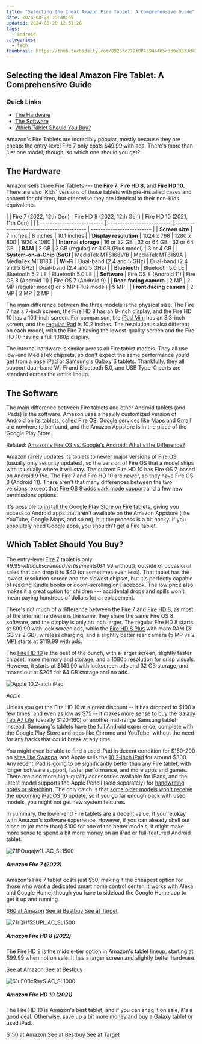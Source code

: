 ```yaml
---
title: "Selecting the Ideal Amazon Fire Tablet: A Comprehensive Guide"
date: 2024-08-28 15:48:59
updated: 2024-08-29 12:51:28
tags:
  - android
categories:
  - tech
thumbnail: https://thmb.techidaily.com/0925fc779f0843944465c330e0533d47cac4851d58ef98585f8f45212c0df5ac.jpg
---
```


## Selecting the Ideal Amazon Fire Tablet: A Comprehensive Guide

### Quick Links

* [The Hardware](https://change-location.techidaily.com/pokemon-go-error-12-failed-to-detect-location-on-vivo-x100-pro-drfone-by-drfone-virtual-android/)
* [The Software](https://some-techniques.techidaily.com/gratis-business-presentation-boosting-plugins-and-templates-for-2024/)
* [Which Tablet Should You Buy?](https://blog-min.techidaily.com/how-to-retrieve-erased-videos-from-nokia-150-2023-by-fonelab-android-recover-video/)

 Amazon's Fire Tablets are incredibly popular, mostly because they are cheap: the entry-level Fire 7 only costs $49.99 with ads. There's more than just one model, though, so which one should you get?

##  The Hardware

 Amazon sells three Fire Tablets --- the [**Fire 7**](https://www.amazon.com/Fire-7-Tablet/dp/B096WKKK2K?tag=htg-v2-komn16m-20&ascsubtag=UUhtgUeUpU205469&asc%5Frefurl=https%3A%2F%2Fwww.howtogeek.com%2F813982%2Fwhich-amazon-fire-tablet-should-you-buy%2F&asc%5Fcampaign=Short-Term), **[Fire HD 8](https://www.amazon.com/Amazon-Official-Site-Fire-HD-8-Tablet-8-inch-Display-2022-release/dp/B09BG5PGC3?tag=htg-v2-komn16m-20&ascsubtag=UUhtgUeUpU205469&asc%5Frefurl=https%3A%2F%2Fwww.howtogeek.com%2F813982%2Fwhich-amazon-fire-tablet-should-you-buy%2F&asc%5Fcampaign=Short-Term)**, and [**Fire HD 10**](https://www.amazon.com/Fire-HD-10-tablet/dp/B08BX7FV5L?tag=htg-v2-komn16m-20&ascsubtag=UUhtgUeUpU205469&asc%5Frefurl=https%3A%2F%2Fwww.howtogeek.com%2F813982%2Fwhich-amazon-fire-tablet-should-you-buy%2F&asc%5Fcampaign=Short-Term). There are also 'Kids' versions of those tablets with pre-installed cases and content for children, but otherwise they are identical to their non-Kids equivalents.

| |  Fire 7 (2022, 12th Gen) | Fire HD 8 (2022, 12th Gen) | Fire HD 10 (2021, 11th Gen)               |                           |
| -------------------------- | -------------------------- | ----------------------------------------- | ------------------------- |
| **Screen size**            | 7 inches                   | 8 inches                                  | 10.1 inches               |
| **Display resolution**     | 1024 x 768                 | 1280 x 800                                | 1920 x 1080               |
| **Internal storage**       | 16 or 32 GB                | 32 or 64 GB                               | 32 or 64 GB               |
| **RAM**                    | 2 GB                       | 2 GB (regular) or 3 GB (Plus model)       | 3 or 4 GB                 |
| **System-on-a-Chip (SoC)** | MediaTek MT8168V/B         | MediaTek MT8169A                          | MediaTek MT8183           |
| **Wi-Fi**                  | Dual-band (2.4 and 5 GHz)  | Dual-band (2.4 and 5 GHz)                 | Dual-band (2.4 and 5 GHz) |
| **Bluetooth**              | Bluetooth 5.0 LE           | Bluetooth 5.2 LE                          | Bluetooth 5.0 LE          |
| **Software**               | Fire OS 8 (Android 11)     | Fire OS 8 (Android 11)                    | Fire OS 7 (Android 9)     |
| **Rear-facing camera**     | 2 MP                       | 2 MP (regular model) or 5 MP (Plus model) | 5 MP                      |
| **Front-facing camera**    | 2 MP                       | 2 MP                                      | 2 MP                      |

 The main difference between the three models is the physical size. The Fire 7 has a 7-inch screen, the Fire HD 8 has an 8-inch display, and the Fire HD 10 has a 10.1-inch screen. For comparison, the [iPad Mini](https://www.apple.com/ipad-mini/) has an 8.3-inch screen, and the [regular iPad](https://www.apple.com/ipad-10.2/) is 10.2 inches. The resolution is also different on each model, with the Fire 7 having the lowest-quality screen and the Fire HD 10 having a full 1080p display.

 The internal hardware is similar across all Fire tablet models. They all use low-end MediaTek chipsets, so don't expect the same performance you'd get from a base [iPad](https://snapchat-videos.techidaily.com/2024-approved-innovative-ways-to-boost-your-snapchat-engagement/) or Samsung's Galaxy S tablets. Thankfully, they all support dual-band Wi-Fi and Bluetooth 5.0, and USB Type-C ports are standard across the entire lineup.

##  The Software

 The main difference between Fire tablets and other Android tablets (and iPads) is the software. Amazon uses a heavily customized version of Android on its tablets, called [Fire OS](https://screen-recording.techidaily.com/updated-optimizing-zoom-conferences-the-power-of-filters/). Google services like Maps and Gmail are nowhere to be found, and the Amazon Appstore is in the place of the Google Play Store.

Related: [Amazon's Fire OS vs. Google's Android: What's the Difference?](https://screen-recording.techidaily.com/updated-optimizing-zoom-conferences-the-power-of-filters/) 

 Amazon rarely updates its tablets to newer major versions of Fire OS (usually only security updates), so the version of Fire OS that a model ships with is usually where it will stay. The current Fire HD 10 has Fire OS 7, based on Android 9 Pie. The Fire 7 and Fire HD 10 are newer, so they have Fire OS 8 (Android 11). There aren't that many differences between the two versions, except that [Fire OS 8 adds dark mode support](https://developer.amazon.com/docs/fire-tablets/fire-os-8.html) and a few new permissions options.

 It's possible to [install the Google Play Store on Fire tablets](https://android-location.techidaily.com/how-to-fake-gps-on-android-without-mock-location-for-your-honor-magic-v2-drfone-by-drfone-virtual/), giving you access to Android apps that aren't available on the Amazon Appstore (like YouTube, Google Maps, and so on), but the process is a bit hacky. If you absolutely need Google apps, you shouldn't get a Fire tablet.

##  Which Tablet Should You Buy?

 The entry-level [Fire 7](https://www.amazon.com/Fire-7-Tablet/dp/B096WKKK2K?tag=htg-v2-komn16m-20&ascsubtag=UUhtgUeUpU205469&asc%5Frefurl=https%3A%2F%2Fwww.howtogeek.com%2F813982%2Fwhich-amazon-fire-tablet-should-you-buy%2F&asc%5Fcampaign=Short-Term) tablet is only $49.99 with lock screen advertisements ($64.99 without), outside of occasional sales that can drop it to $40 (or sometimes even less). That tablet has the lowest-resolution screen and the slowest chipset, but it's perfectly capable of reading Kindle books or doom-scrolling on Facebook. The low price also makes it a great option for children --- accidental drops and spills won't mean paying hundreds of dollars for a replacement.

 There's not much of a difference between the Fire 7 and [Fire HD 8](https://www.amazon.com/dp/B099Z8HLHT/?tag=htg-v2-komn16m-20&ascsubtag=UUhtgUeUpU205469&asc%5Frefurl=https%3A%2F%2Fwww.howtogeek.com%2F813982%2Fwhich-amazon-fire-tablet-should-you-buy%2F&asc%5Fcampaign=Short-Term), as most of the internal hardware is the same, they share the same Fire OS 8 software, and the display is only an inch larger. The regular Fire HD 8 starts at $99.99 with lock screen ads, while the [Fire HD 8 Plus](https://www.amazon.com/dp/B099Z93WD9/?tag=htg-v2-komn16m-20&ascsubtag=UUhtgUeUpU205469&asc%5Frefurl=https%3A%2F%2Fwww.howtogeek.com%2F813982%2Fwhich-amazon-fire-tablet-should-you-buy%2F&asc%5Fcampaign=Short-Term) with more RAM (3 GB vs 2 GB), wireless charging, and a slightly better rear camera (5 MP vs 2 MP) starts at $119.99 with ads.

 The [Fire HD 10](https://www.amazon.com/Fire-HD-10-tablet/dp/B08BX7FV5L?tag=htg-v2-komn16m-20&ascsubtag=UUhtgUeUpU205469&asc%5Frefurl=https%3A%2F%2Fwww.howtogeek.com%2F813982%2Fwhich-amazon-fire-tablet-should-you-buy%2F&asc%5Fcampaign=Short-Term) is the best of the bunch, with a larger screen, slightly faster chipset, more memory and storage, and a 1080p resolution for crisp visuals. However, it starts at $149.99 with lockscreen ads and 32 GB storage, and maxes out at $205 for 64 GB storage and no ads.

![Apple 10.2-inch iPad](https://static1.howtogeekimages.com/wordpress/wp-content/uploads/2022/07/4901816cv11d.jpg) 

_Apple_

 Unless you get the Fire HD 10 at a great discount -- it has dropped to $100 a few times, and even as low as $75 -- it makes more sense to buy the [Galaxy Tab A7 Lite](https://www.amazon.com/Samsung-Lite-Gray-32GB-SM-T220NZAAXAR/dp/B094Q89NKH?tag=htg-v2-komn16m-20&ascsubtag=UUhtgUeUpU205469&asc%5Frefurl=https%3A%2F%2Fwww.howtogeek.com%2F813982%2Fwhich-amazon-fire-tablet-should-you-buy%2F&asc%5Fcampaign=Short-Term) (usually $120-160) or another mid-range Samsung tablet instead. Samsung's tablets have the full Android experience, complete with the Google Play Store and apps like Chrome and YouTube, without the need for any hacks that could break at any time.

 You might even be able to find a used iPad in decent condition for $150-200 on [sites like Swappa](https://swappa.com/buy/apple/ipad), and Apple sells the [10.2-inch iPad](https://www.amazon.com/2021-Apple-10-2-inch-Wi-Fi-256GB/dp/B09G9CJM1Z?tag=htg-v2-komn16m-20&ascsubtag=UUhtgUeUpU205469&asc%5Frefurl=https%3A%2F%2Fwww.howtogeek.com%2F813982%2Fwhich-amazon-fire-tablet-should-you-buy%2F&asc%5Fcampaign=Short-Term) for around $300\. Any recent iPad is going to be significantly better than any Fire tablet, with longer software support, faster performance, and more apps and games. There are also more high-quality accessories available for iPads, and the latest model supports the Apple Pencil (sold separately) for [handwriting notes or sketching](https://extra-information.techidaily.com/updated-3-straightforward-methods-to-fine-tune-shades/). The only catch is that [some older models won't receive the upcoming iPadOS 16 update](https://digital-screen-recording.techidaily.com/in-2024-pioneering-techniques-to-transform-your-obs-studio-projects/), so if you go far enough back with used models, you might not get new system features.

 In summary, the lower-end Fire tablets are a decent value, if you're okay with Amazon's software experience. However, if you can already shell out close to (or more than) $100 for one of the better models, it might make more sense to spend a bit more money on an iPad or full-featured Android tablet.

![71POuqajw1L._AC_SL1500_](https://static1.howtogeekimages.com/wordpress/wp-content/uploads/2023/06/71pouqajw1l-_ac_sl1500_.jpg) 

#####  Amazon Fire 7 (2022)

Amazon's Fire 7 tablet costs just $50, making it the cheapest option for those who want a dedicated smart home control center. It works with Alexa and Google Home, though you have to sideload the Google Home app to get it up and running.

[$60 at Amazon](https://www.amazon.com/Fire-7-Tablet/dp/B096WKKK2K) [See at Bestbuy](https://shop-links.co/link/?exclusive=1&publisher_slug=itechdaily19598&url=https%3A%2F%2Fwww.bestbuy.com%2Fsite%2Famazon__fire_7_2022_%2F6508109.p%3FskuId%3D6508109%2522target%253D%2522_blank) [See at Target](https://shop-links.co/link/?exclusive=1&publisher_slug=itechdaily19598&url=https%3A%2F%2Fdisneyplus.bn5x.net%2Fc%2F156932%2F564546%2F9358%3FsubId1%3DUUhtgUeUpU205469%26subId2%3Dehtg%26u%3Dhttps%253A%252F%252Fwww.target.com%252Fp%252Famazon%255Ffire%255F7%255F16gb%255F7%252F-%252FA-86688390%2522target%253D%2522%255Fblank) 

![71rQHf5SUPL._AC_SL1500_](https://static1.howtogeekimages.com/wordpress/wp-content/uploads/2023/06/71rqhf5supl-_ac_sl1500_.jpg) 

#####  Amazon Fire HD 8 (2022)

The Fire HD 8 is the middle-tier option in Amazon's tablet lineup, starting at $99.99 when not on sale. It has a larger screen and slightly better hardware.

[See at Amazon](https://www.amazon.com/Amazon-Official-Site-Fire-HD-8-Tablet-8-inch-Display-2022-release/dp/B09BG5PGC3) [See at Bestbuy](https://shop-links.co/link/?exclusive=1&publisher_slug=itechdaily19598&url=https%3A%2F%2Fwww.bestbuy.com%2Fsite%2Famazon__fire_hd_8_20%2F6521161.p%3FskuId%3D6521161%2522target%253D%2522_blank) 

![61uE03cRsyS._AC_SL1000_](https://static1.howtogeekimages.com/wordpress/wp-content/uploads/2023/06/61ue03crsys-_ac_sl1000_.jpg) 

#####  Amazon Fire HD 10 (2021)

The Fire HD 10 is Amazon's best tablet, and if you can snag it on sale, it's a good deal. Otherwise, save up a bit more money and buy a Galaxy tablet or used iPad.

[$150 at Amazon](https://www.amazon.com/Fire-HD-10-tablet/dp/B08BX7FV5L) [See at Bestbuy](https://shop-links.co/link/?exclusive=1&publisher_slug=itechdaily19598&url=https%3A%2F%2Fwww.bestbuy.com%2Fsite%2Famazon__fire_hd_10__%2F6461940.p%3FskuId%3D6461940%2522target%253D%2522_blank) [See at Target](https://shop-links.co/link/?exclusive=1&publisher_slug=itechdaily19598&url=https%3A%2F%2Fdisneyplus.bn5x.net%2Fc%2F156932%2F564546%2F9358%3FsubId1%3DUUhtgUeUpU205469%26subId2%3Dehtg%26u%3Dhttps%253A%252F%252Fwww.target.com%252Fp%252Famazon%255Ffire%255Fhd%255F10%255Fta%252F-%252FA-82138510%2522target%253D%2522%255Fblank)

<ins class="adsbygoogle"
     style="display:block"
     data-ad-format="autorelaxed"
     data-ad-client="ca-pub-7571918770474297"
     data-ad-slot="1223367746"></ins>



<ins class="adsbygoogle"
     style="display:block"
     data-ad-client="ca-pub-7571918770474297"
     data-ad-slot="8358498916"
     data-ad-format="auto"
     data-full-width-responsive="true"></ins>
